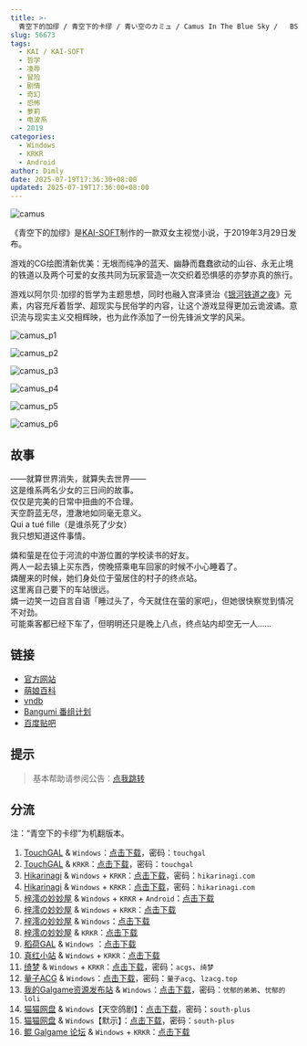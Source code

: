 ```yaml
---
title: >-
  青空下的加缪 / 青空下的卡缪 / 青い空のカミュ / Camus In The Blue Sky / 	BSC
slug: 56673
tags:
  - KAI / KAI-SOFT
  - 哲学
  - 凌辱
  - 冒险
  - 剧情
  - 奇幻
  - 恐怖
  - 萝莉
  - 电波系
  - 2019
categories:
  - Windows
  - KRKR
  - Android
author: Dimly
date: 2025-07-19T17:36:30+08:00
updated: 2025-07-19T17:36:00+08:00
---
```


![camus](https://t.vndb.org/cv/46/108646.jpg)

《青空下的加缪》是[KAI-SOFT](https://zh.moegirl.org.cn/KAI(游戏公司))制作的一款双女主视觉小说，于2019年3月29日发布。

游戏的CG绘图清新优美：无垠而纯净的蓝天、幽静而蠢蠢欲动的山谷、永无止境的铁道以及两个可爱的女孩共同为玩家营造一次交织着恐惧感的亦梦亦真的旅行。

游戏以阿尔贝·加缪的哲学为主题思想，同时也融入宫泽贤治《[银河铁道之夜](https://zh.moegirl.org.cn/%E9%93%B6%E6%B2%B3%E9%93%81%E9%81%93%E4%B9%8B%E5%A4%9C)》元素，内容充斥着哲学、超现实与民俗学的内容，让这个游戏显得更加云诡波谲。意识流与现实主义交相辉映，也为此作添加了一份先锋派文学的风采。

<!--more-->

![camus_p1](https://t.vndb.org/sf/82/123082.jpg)

![camus_p2](https://t.vndb.org/sf/14/127114.jpg)

![camus_p3](https://t.vndb.org/sf/15/127115.jpg)

![camus_p4](https://t.vndb.org/sf/16/127116.jpg)

![camus_p5](https://t.vndb.org/sf/17/127117.jpg)

![camus_p6](https://t.vndb.org/sf/83/135683.jpg)

## 故事

——就算世界消失，就算失去世界——  
这是维系两名少女的三日间的故事。  
仅仅是完美的日常中扭曲的不合理。  
天空蔚蓝无尽，澄澈地如同毫无意义。  
Qui a tué fille（是谁杀死了少女）  
我只想知道这件事情。

燐和萤是在位于河流的中游位置的学校读书的好友。  
两人一起去镇上买东西，傍晚搭乘电车回家的时候不小心睡着了。  
燐醒来的时候，她们身处位于萤居住的村子的终点站。  
这里离自己要下的车站很远。  
燐一边笑一边自言自语「睡过头了，今天就住在萤的家吧」，但她很快察觉到情况不对劲。  
可能乘客都已经下车了，但明明还只是晚上八点，终点站内却空无一人……

## 链接

- [官方网站](http://kai-soft.jp/BSC/index.html)
- [萌娘百科](https://zh.moegirl.org.cn/%E9%9D%92%E7%A9%BA%E4%B8%8B%E7%9A%84%E5%8A%A0%E7%BC%AA)
- [vndb](https://vndb.org/v23863)
- [Bangumi 番组计划](https://bgm.tv/subject/257527)
- [百度贴吧](https://tieba.baidu.com/f?kw=%C7%E0%BF%D5%CF%C2%B5%C4%BC%D3%E7%D1)

## 提示

> 基本帮助请参阅公告：[点我跳转](/)

## 分流

注：“青空下的卡缪”为机翻版本。

1.  [TouchGAL](https://www.touchgal.us/) & `Windows`：[点击下载](https://pan.touchgal.net/s/OpPFW)，密码：`touchgal`
2.  [TouchGAL](https://www.touchgal.us/) & `KRKR`：[点击下载](https://pan.touchgal.net/s/OLRCW)，密码：`touchgal`
3.  [Hikarinagi](https://www.hikarinagi.net/) & `Windows` + `KRKR`：[点击下载](https://pan.yurari.moe/s/n5gRsq)，密码：`hikarinagi.com`
4.  [Hikarinagi](https://www.hikarinagi.net/) & `Windows` + `KRKR`：[点击下载](https://pan.yurari.moe/s/1QGuD)，密码：`hikarinagi.com`
5.  [梓澪の妙妙屋](https://zi0.cc/) & `Windows` + `KRKR` + `Android`：[点击下载](https://zi0.cc/,%E3%80%90ADV-%E5%86%92%E9%99%A9%E6%B8%B8%E6%88%8F%E3%80%91/%E3%80%90PC+%E5%AE%89%E5%8D%93%E3%80%91%E9%9D%92%E7%A9%BA%E4%B8%8B%E7%9A%84%E5%8A%A0%E7%BC%AA)
6.  [梓澪の妙妙屋](https://zi0.cc/) & `Windows` + `KRKR`：[点击下载](https://zi0.cc/,%E3%80%90ADV-%E5%86%92%E9%99%A9%E6%B8%B8%E6%88%8F%E3%80%91/%E3%80%90PC+%E5%AE%89%E5%8D%93%E3%80%91%E9%9D%92%E7%A9%BA%E4%B8%8B%E7%9A%84%E5%8A%A0%E7%BC%AA/%E3%80%90kr+pc%E3%80%91%E9%9D%92%E7%A9%BA%E7%9A%84%E5%8D%A1%E7%BC%AA%EF%BC%8F%E9%9D%92%E7%A9%BA%E4%B8%8B%E7%9A%84%E5%8A%A0%E7%BC%AA.zip)
7.  [梓澪の妙妙屋](https://zi0.cc/) & `Windows`：[点击下载](https://zi0.cc/%E5%90%88%E9%9B%86%E7%B3%BB%E5%88%97/%E5%8D%97+GalGame%E6%B1%89%E5%8C%96%E5%8C%BA%E5%85%A8%E5%8C%BA%E8%B5%84%E6%BA%90%E5%A4%87%E4%BB%BD/02/[KAI]%20%E9%9D%92%E3%81%84%E7%A9%BA%E3%81%AE%E3%82%AB%E3%83%9F%E3%83%A5%20%20%E9%9D%92%E7%A9%BA%E4%B8%8B%E7%9A%84%E5%8A%A0%E7%BC%AA%20%E6%B1%89%E5%8C%96%E7%A1%AC%E7%9B%98%E7%89%88[%E5%A4%A9%E7%A9%BA%E9%B8%BD%E5%89%A7%E6%B1%89%E5%8C%96%E7%BB%84].zip)
8.  [梓澪の妙妙屋](https://zi0.cc/) & `KRKR`：[点击下载](https://zi0.cc/%60%E3%80%90%E5%BD%92%20%E6%A1%A3%E3%80%91/%E3%80%90KRKR%E5%90%88%E9%9B%86%E3%80%91/2/%E9%9D%92%E7%A9%BA%E4%B8%8B%E7%9A%84%E5%8A%A0%E7%BC%AA.exe)
9.  [稻荷GAL](https://inarigal.com/) & `Windows` ：[点击下载](https://inarigal.com/detail/179)
10.  [真红小站](https://www.shinnku.com/) & `Windows` + `KRKR`：[点击下载](https://www.shinnku.com/search?q=%E9%9D%92%E7%A9%BA%E4%B8%8B%E7%9A%84%E5%8A%A0%E7%BC%AA)
11. [绮梦](https://acgs.one/) & `Windows` + `KRKR`：[点击下载](https://game.acgs.one/game/155.html)，密码：`acgs`、`绮梦`
12. [量子ACG](https://lzacg.org/) & `Windows`：[点击下载](https://lzacg.org/564)，密码：`量子acg`、`lzacg.top`
13. [我的Galgame资源发布站](https://www.ttloli.com/) & `Windows`：[点击下载](https://www.ttloli.com/qingkongxiadejiamiu.html)，密码：`忧郁的弟弟`、`忧郁的loli`
14. [猫猫网盘](https://sakiko.de/) & `Windows`【天空鸽剧】：[点击下载](https://sakiko.de/GalGame/SP%E5%90%8E%E7%AB%AF1[GalGame%E5%88%86%E5%8C%BA]/GalGame%E5%90%88%E9%9B%86-05%E5%8F%B7%E6%9C%BA/Part23/[Kai]%20%E9%9D%92%E7%A9%BA%E4%B8%8B%E7%9A%84%E5%8A%A0%E7%BC%AA%EF%BC%8F%E9%9D%92%E7%A9%BA%E7%9A%84%E5%8D%A1%E7%BC%AA%EF%BC%8F%E9%9D%92%E3%81%84%E7%A9%BA%E3%81%AE%E3%82%AB%E3%83%9F%E3%83%A5%E3%80%90%E5%A4%A9%E7%A9%BA%E9%B8%BD%E5%89%A7%E6%B1%89%E5%8C%96%E7%BB%84%E3%80%91.rar)，密码：`south-plus`
15. [猫猫网盘](https://sakiko.de/) & `Windows`【默示】：[点击下载](https://sakiko.de/GalGame/SP%E5%90%8E%E7%AB%AF1[GalGame%E5%88%86%E5%8C%BA]/GalGame%E5%90%88%E9%9B%86-05%E5%8F%B7%E6%9C%BA/Part23/[Kai]%20%E9%9D%92%E7%A9%BA%E4%B8%8B%E7%9A%84%E5%8A%A0%E7%BC%AA%EF%BC%8F%E9%9D%92%E7%A9%BA%E7%9A%84%E5%8D%A1%E7%BC%AA%EF%BC%8F%E9%9D%92%E3%81%84%E7%A9%BA%E3%81%AE%E3%82%AB%E3%83%9F%E3%83%A5%E3%80%90%E9%BB%98%E7%A4%BA%E6%B1%89%E5%8C%96%E7%BB%84%E3%80%91.rar)，密码：`south-plus`
16. [鲲 Galgame 论坛](https://kungal.com) & `Windows` + `KRKR`：[点击下载](https://www.kungal.com/galgame/244)
